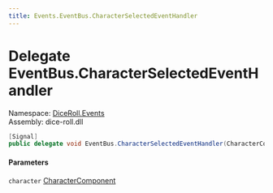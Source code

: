 ```yaml
---
title: Events.EventBus.CharacterSelectedEventHandler
---
```


# <a id="DiceRoll_Events_EventBus_CharacterSelectedEventHandler"></a> Delegate EventBus.CharacterSelectedEventHandler

Namespace: [DiceRoll.Events](DiceRoll.Events.md)  
Assembly: dice\-roll.dll  

```csharp
[Signal]
public delegate void EventBus.CharacterSelectedEventHandler(CharacterComponent character)
```

#### Parameters

`character` [CharacterComponent](DiceRoll.Components.Characters.CharacterComponent.md)

